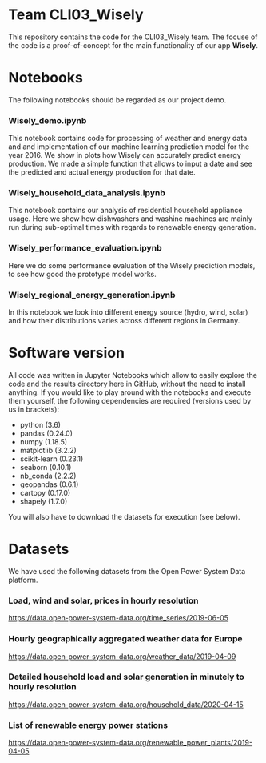 # Team CLI03_Wisely

This repository contains the code for the CLI03_Wisely team. The focuse of the code is a proof-of-concept for
the main functionality of our app **Wisely**.


# Notebooks
The following notebooks should be regarded as our project demo.

### Wisely_demo.ipynb
This notebook contains code for processing of weather and energy data and and implementation
of our machine learning prediction model for the year 2016. We show in plots how Wisely can accurately predict
energy production. We made a simple function that allows to input a date and see the predicted and actual energy production
for that date.

### Wisely_household_data_analysis.ipynb
This notebook contains our analysis of residential household appliance usage. Here we show how dishwashers and washinc machines
are mainly run during sub-optimal times with regards to renewable energy generation.


### Wisely_performance_evaluation.ipynb
Here we do some performance evaluation of the Wisely prediction models, to see how good the prototype model works.

### Wisely_regional_energy_generation.ipynb
In this notebook we look into different energy source (hydro, wind, solar) and how their distributions varies across different regions
in Germany.

# Software version
All code was written in Jupyter Notebooks which allow to easily explore the code and the results directory here in GitHub, without 
the need to install anything. If you would like to play around with the notebooks and execute them yourself, the following dependencies are required (versions used by us in brackets):

* python (3.6)
* pandas (0.24.0)
* numpy (1.18.5)
* matplotlib (3.2.2)
* scikit-learn (0.23.1)
* seaborn (0.10.1)
* nb_conda (2.2.2)
* geopandas (0.6.1)
* cartopy (0.17.0)
* shapely (1.7.0)

You will also have to download the datasets for execution (see below).

# Datasets
We have used the following datasets from the Open Power System Data platform.


### Load, wind and solar, prices in hourly resolution
https://data.open-power-system-data.org/time_series/2019-06-05

### Hourly geographically aggregated weather data for Europe
https://data.open-power-system-data.org/weather_data/2019-04-09

### Detailed household load and solar generation in minutely to hourly resolution
https://data.open-power-system-data.org/household_data/2020-04-15


### List of renewable energy power stations
https://data.open-power-system-data.org/renewable_power_plants/2019-04-05